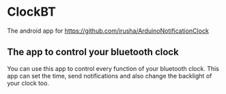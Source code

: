 # ClockBT

The android app for https://github.com/irusha/ArduinoNotificationClock

## The app to control your bluetooth clock
You can use this app to control every function of your bluetooth clock. This app can set the time, send notifications and also change the backlight of your clock too.
